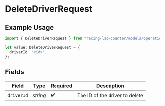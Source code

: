 # DeleteDriverRequest

## Example Usage

```typescript
import { DeleteDriverRequest } from "racing-lap-counter/models/operations";

let value: DeleteDriverRequest = {
  driverId: "<id>",
};
```

## Fields

| Field                          | Type                           | Required                       | Description                    |
| ------------------------------ | ------------------------------ | ------------------------------ | ------------------------------ |
| `driverId`                     | *string*                       | :heavy_check_mark:             | The ID of the driver to delete |